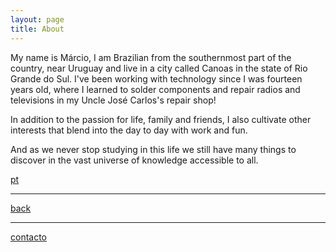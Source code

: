 ```yaml
---
layout: page
title: About
---
```


My name is Márcio, I am Brazilian from the southernmost part of the country, near Uruguay and live in a city called Canoas in the state of Rio Grande do Sul.
I've been working with technology since I was fourteen years old, where I learned to solder components and repair radios and televisions in my Uncle José Carlos's repair shop!

In addition to the passion for life, family and friends, I also cultivate other interests that blend into the day to day with work and fun.

And as we never stop studying in this life we still have many things to discover in the vast universe of knowledge accessible to all.

[pt](./aboutp.html)

***
[back](./)

***
[contacto](./contacto.html)
